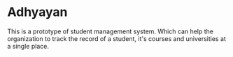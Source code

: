 # Adhyayan
This is a prototype of student management system. Which can help the organization to track the record of a student, it's courses and universities at a single place.
